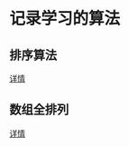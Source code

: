 # 记录学习的算法

## 排序算法
[详情](https://github.com/shanyao19940801/BookeNote/blob/master/ReadingNotes/JianZhiOffer/src/jianzhi/sort/sorts.md)
## 数组全排列

[详情](https://github.com/shanyao19940801/BookeNote/blob/master/ReadingNotes/JianZhiOffer/src/jianzhi/%E6%8E%92%E5%88%97/%E5%85%A8%E6%8E%92%E5%88%97.md)